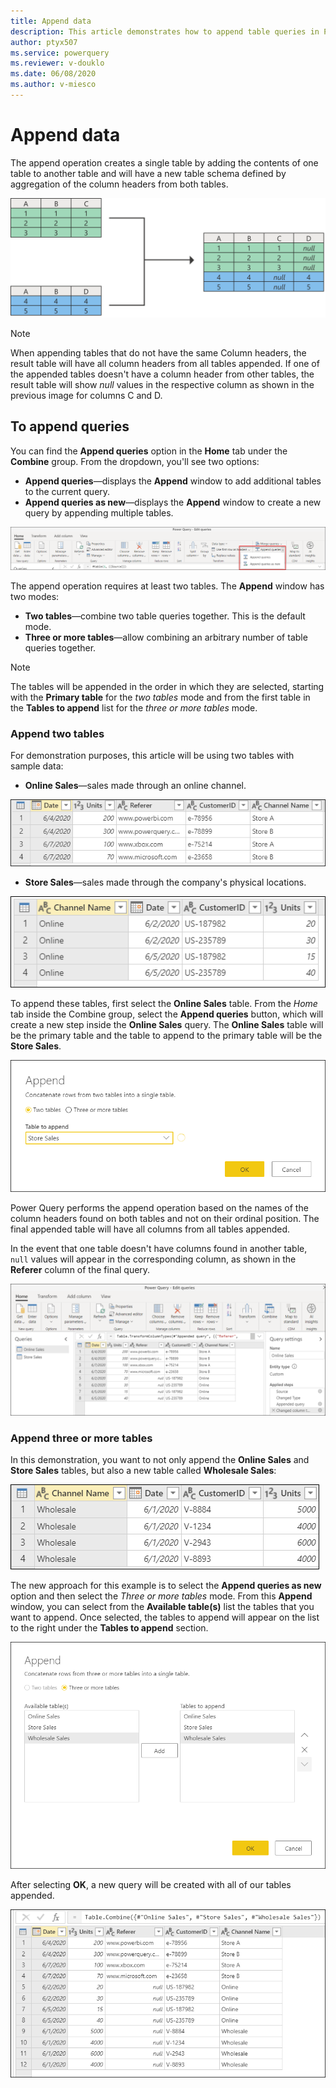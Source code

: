 ```yaml
---
title: Append data
description: This article demonstrates how to append table queries in Power Query.
author: ptyx507
ms.service: powerquery
ms.reviewer: v-douklo
ms.date: 06/08/2020
ms.author: v-miesco
---
```


# Append data

The append operation creates a single table by adding the contents of one table to another table and will have a new table schema defined by aggregation of the column headers from both tables.

![Append operation sample diagram](images/append-queries-diagram.png)

>[!NOTE]
>When appending tables that do not have the same Column headers, the result table will have all column headers from all tables appended. If one of the appended tables doesn't have a column header from other tables, the result table will show *null* values in the respective column as shown in the previous image for columns C and D.

## To append queries

You can find the **Append queries** option in the **Home** tab under the **Combine** group. From the dropdown, you'll see two options:

* **Append queries**&mdash;displays the **Append** window to add additional tables to the current query.
* **Append queries as new**&mdash;displays the **Append** window to create a new query by appending multiple tables.

![Append queries icons](images/me-append-queries-icons.png)

The append operation requires at least two tables. The **Append** window has two modes:
* **Two tables**&mdash;combine two table queries together. This is the default mode.
* **Three or more tables**&mdash;allow combining an arbitrary number of table queries together.

>[!Note]
>The tables will be appended in the order in which they are selected, starting with the **Primary table** for the *two tables* mode and from the first table in the **Tables to append** list for the *three or more tables* mode.

### Append two tables

For demonstration purposes, this article will be using two tables with sample data:

* **Online Sales**&mdash;sales made through an online channel.

![Sample online sales table](images/me-append-queries-sample-online-sales.png)

* **Store Sales**&mdash;sales made through the company's physical locations.

![Sample store sales table](images/me-append-queries-sample-store-sales.png)

To append these tables, first select the **Online Sales** table. From the *Home* tab inside the Combine group, select the **Append queries** button, which will create a new step inside the **Online Sales** query. The **Online Sales** table will be the primary table and the table to append to the primary table will be the **Store Sales**.

![Sample append two tables](images/me-append-queries-sample-two-tables-window.png)

Power Query performs the append operation based on the names of the column headers found on both tables and not on their ordinal position. The final appended table will have all columns from all tables appended. 

In the event that one table doesn't have columns found in another table, `null` values will appear in the corresponding column, as shown in the **Referer** column of the final query.

![Sample output append two tables](images/me-append-queries-sample-two-tables-output.png)

### Append three or more tables

In this demonstration, you want to not only append the **Online Sales** and **Store Sales** tables, but also a new table called **Wholesale Sales**:

![Sample wholesale sales table](images/me-append-queries-sample-wholesale-sales.png)

The new approach for this example is to select the **Append queries as new** option and then select the *Three or more tables* mode. From this **Append** window, you can select from the **Available table(s)** list the tables that you want to append. Once selected, the tables to append will appear on the list to the right under the **Tables to append** section.

![Three or more tables sample append window](images/me-append-queries-sample-three-more-tables-window.png)

After selecting **OK**, a new query will be created with all of our tables appended.

![Three or more tables sample append output](images/me-append-queries-sample-three-more-tables-output.png)
